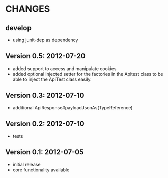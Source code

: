 CHANGES
=============

develop
-------
- using junit-dep as dependency

Version 0.5: 2012-07-20
----------------------
- added support to access and manipulate cookies
- added optional injected setter for the factories in the Apitest class to be able to inject the ApiTest class easily.

Version 0.3: 2012-07-10
-----------------------
- additional ApiResponse#payloadJsonAs(TypeReference)

Version 0.2: 2012-07-10
-----------------------
 - tests

Version 0.1: 2012-07-05
-----------------------
 - initial release
 - core functionality available
